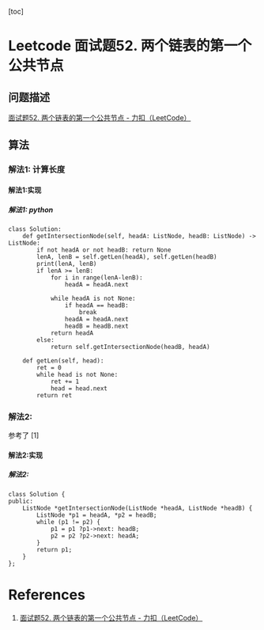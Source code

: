 [toc]

# Leetcode 面试题52. 两个链表的第一个公共节点

## 问题描述

[面试题52. 两个链表的第一个公共节点 - 力扣（LeetCode）](https://leetcode-cn.com/problems/liang-ge-lian-biao-de-di-yi-ge-gong-gong-jie-dian-lcof/)

## 算法

### 解法1: 计算长度

#### 解法1:实现

##### 解法1: python

```
class Solution:
    def getIntersectionNode(self, headA: ListNode, headB: ListNode) -> ListNode:
        if not headA or not headB: return None
        lenA, lenB = self.getLen(headA), self.getLen(headB)
        print(lenA, lenB)
        if lenA >= lenB:
            for i in range(lenA-lenB):
                headA = headA.next

            while headA is not None:
                if headA == headB:
                    break
                headA = headA.next
                headB = headB.next
            return headA
        else:
            return self.getIntersectionNode(headB, headA)

    def getLen(self, head):
        ret = 0
        while head is not None:
            ret += 1
            head = head.next
        return ret
```

### 解法2: 

参考了 [1]

#### 解法2:实现

##### 解法2: 

```
class Solution {
public:
    ListNode *getIntersectionNode(ListNode *headA, ListNode *headB) {
        ListNode *p1 = headA, *p2 = headB;
        while (p1 != p2) {
            p1 = p1 ?p1->next: headB;
            p2 = p2 ?p2->next: headA;
        }
        return p1;
    }
};
```

# References
1. [面试题52. 两个链表的第一个公共节点 - 力扣（LeetCode）](https://leetcode-cn.com/problems/liang-ge-lian-biao-de-di-yi-ge-gong-gong-jie-dian-lcof/comments/) 
